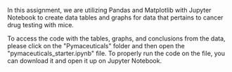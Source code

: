 In this assignment, we are utilizing Pandas and Matplotlib with Jupyter Notebook to create data tables and graphs for data that pertains to cancer drug testing with mice.

To access the code with the tables, graphs, and conclusions from the data, please click on the "Pymaceuticals" folder and then open the "pymaceuticals_starter.ipynb" file. To properly run the code on the file, you can download it and open it up on Jupyter Notebook. 

